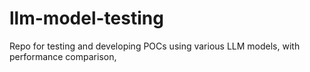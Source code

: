 # llm-model-testing
Repo for testing and developing POCs using various LLM models, with performance comparison,

